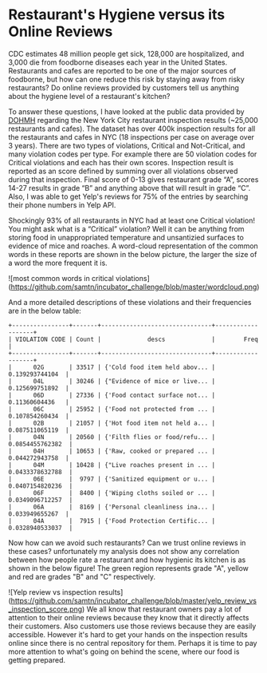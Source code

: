 # Restaurant's Hygiene versus its Online Reviews

CDC estimates 48 million people get sick, 128,000 are hospitalized, and 3,000 die from foodborne diseases each year in the United States. Restaurants and cafes are reported to be one of the major sources of foodborne, but how can one reduce this risk by staying away from risky restaurants? Do online reviews provided by customers tell us anything about the hygiene level of a restaurant's kitchen?

To answer these questions, I have looked at the public data provided by [DOHMH](https://catalog.data.gov/dataset/dohmh-new-york-city-restaurant-inspection-results) regarding the New York City restaurant inspection results (~25,000 restaurants and cafes). The dataset has over 400k inspection results for all the restaurants and cafes in NYC (18 inspections per case on average over 3 years). There are two types of violations, Critical and Not-Critical, and many violation codes per type. For example there are 50 violation codes for Critical violations and each has their own scores. Inspection result is reported as an score defined by summing over all violations observed during that inspection. Final score of 0-13 gives restaurant grade “A”, scores 14-27 results in grade “B” and anything above that will result in grade “C”.  Also, I was able to get Yelp's reviews for 75% of the entries by searching their phone numbers in Yelp API.

Shockingly 93% of all restaurants in NYC had at least one Critical violation! You might ask what is a “Critical” violation? Well it can be anything from storing food in unappropriated temperature and unsantizied surfaces to evidence of mice and roaches. A word-cloud representation of the common words in these reports are shown in the below picture, the larger the size of a word the more frequent it is.

![most common words in critical violations] (https://github.com/samtn/incubator_challenge/blob/master/wordcloud.png)


And a more detailed descriptions of these violations and their frequencies are in the below table:

```
+----------------+-------+-------------------------------+-------------------+
| VIOLATION CODE | Count |             descs             |        Freq       |
+----------------+-------+-------------------------------+-------------------+
|      02G       | 33517 | {'Cold food item held abov... |   0.139293744104  |
|      04L       | 30246 | {"Evidence of mice or live... |   0.125699751892  |
|      06D       | 27336 | {'Food contact surface not... |   0.11360604436   |
|      06C       | 25952 | {'Food not protected from ... |   0.107854260434  |
|      02B       | 21057 | {'Hot food item not held a... |   0.087511065119  |
|      04N       | 20560 | {'Filth flies or food/refu... |  0.0854455762382  |
|      04H       | 10653 | {'Raw, cooked or prepared ... |   0.044272943758  |
|      04M       | 10428 | {"Live roaches present in ... |  0.0433378632788  |
|      06E       |  9797 | {'Sanitized equipment or u... |  0.0407154820236  |
|      06F       |  8400 | {'Wiping cloths soiled or ... |  0.0349096712257  |
|      06A       |  8169 | {'Personal cleanliness ina... |   0.033949655267  |
|      04A       |  7915 | {'Food Protection Certific... |  0.0328940533037  |
```
Now how can we avoid such restaurants? Can we trust online reviews in these cases? unfortunately my analysis does not show any correlation between how people rate a restaurant and how hygienic its kitchen is as shown in the below figure! The green region represents grade "A", yellow and red are grades "B" and "C" respectively.

![Yelp review vs inspection results] (https://github.com/samtn/incubator_challenge/blob/master/yelp_review_vs_inspection_score.png)
We all know that restaurant owners pay a lot of attention to their online reviews because they know that it directly affects their customers. Also customers use those reviews because they are easily accessible. However it's hard to get your hands on the inspection results online since there is no central repository for them. Perhaps it is time to pay more attention to what's going on behind the scene, where our food is getting prepared. 
